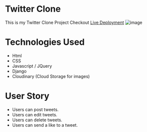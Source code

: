 # Twitter Clone
This is my Twitter Clone Project
Checkout [Live Deployment](https://twitterclone-jose.herokuapp.com/)
![image](https://user-images.githubusercontent.com/91580447/140250953-6cf128e4-8eeb-4bb3-a83d-b0ee1a49aa06.png)
# Technologies Used
* Html
* CSS
* Javascript / JQuery
* Django
* Cloudinary (Cloud Storage for images)
# User Story
* Users can post tweets.
* Users can edit tweets.
* Users can delete tweets.
* Users can send a like to a tweet.
